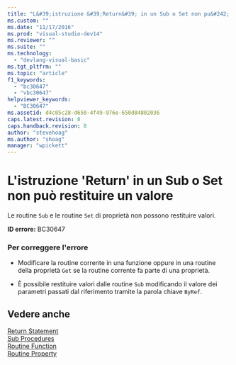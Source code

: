 ```yaml
---
title: "L&#39;istruzione &#39;Return&#39; in un Sub o Set non pu&#242; restituire un valore | Microsoft Docs"
ms.custom: ""
ms.date: "11/17/2016"
ms.prod: "visual-studio-dev14"
ms.reviewer: ""
ms.suite: ""
ms.technology: 
  - "devlang-visual-basic"
ms.tgt_pltfrm: ""
ms.topic: "article"
f1_keywords: 
  - "bc30647"
  - "vbc30647"
helpviewer_keywords: 
  - "BC30647"
ms.assetid: d4c05c28-d650-4f49-976e-650d84802036
caps.latest.revision: 8
caps.handback.revision: 8
author: "stevehoag"
ms.author: "shoag"
manager: "wpickett"
---
```

# L&#39;istruzione &#39;Return&#39; in un Sub o Set non pu&#242; restituire un valore
Le routine `Sub` e le routine `Set` di proprietà non possono restituire valori.  
  
 **ID errore:** BC30647  
  
### Per correggere l'errore  
  
-   Modificare la routine corrente in una funzione oppure in una routine della proprietà `Get` se la routine corrente fa parte di una proprietà.  
  
-   È possibile restituire valori dalle routine `Sub` modificando il valore dei parametri passati dal riferimento tramite la parola chiave `ByRef`.  
  
## Vedere anche  
 [Return Statement](/dotnet/visual-basic/language-reference/statements/return-statement)   
 [Sub Procedures](/dotnet/visual-basic/programming-guide/language-features/procedures/sub-procedures)   
 [Routine Function](/dotnet/visual-basic/programming-guide/language-features/procedures/function-procedures)   
 [Routine Property](/dotnet/visual-basic/programming-guide/language-features/procedures/property-procedures)